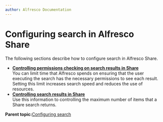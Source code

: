 ```yaml
---
author: Alfresco Documentation
---
```


# Configuring search in Alfresco Share

The following sections describe how to configure search in Alfresco Share.

-   **[Controlling permissions checking on search results in Share](../tasks/search_permissions_check.md)**  
You can limit time that Alfresco spends on ensuring that the user executing the search has the necessary permissions to see each result. Setting this limit increases search speed and reduces the use of resources.
-   **[Controlling search results in Share](../tasks/controlling_search_results.md)**  
Use this information to controlling the maximum number of items that a Share search returns.

**Parent topic:**[Configuring search](../concepts/solr-home.md)

